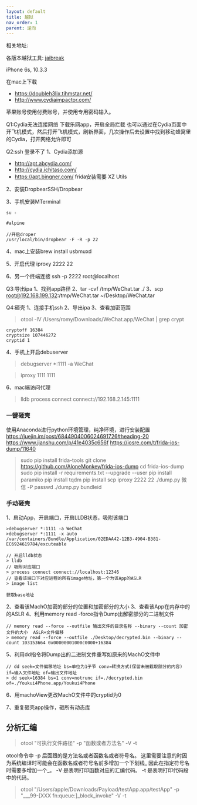```yaml
---
layout: default
title: 越狱
nav_order: 1
parent: 逆向
---
```


相关地址:

各版本越狱工具: [jaibreak](https://canijailbreak.com/)

iPhone 6s, 10.3.3

在mac上下载
- https://doubleh3lix.tihmstar.net/
- http://www.cydiaimpactor.com/

苹果账号使用付费账号，并使用专用密码输入。

Q1:Cydia无法连接网络
下载乐网app，开启全局拦截
也可以通过在Cydia页面中开飞机模式，然后打开飞机模式，刷新界面，几次操作后去设置中找到移动蜂窝里的Cydia，打开网络允许即可

Q2:ssh 登录不了
1、Cydia添加源
- http://apt.abcydia.com/
- http://cydia.ichitaso.com/
- https://apt.bingner.com/  frida安装需要 XZ Utils

2、安装DropbearSSH/Dropbear

3、手机安装MTerminal
~~~~
su -

#alpine

//开启droper
/usr/local/bin/dropbear -F -R -p 22
~~~~

4、mac上安装brew install usbmuxd 

5、开启代理
iproxy 2222 22

6、另一个终端连接
ssh -p 2222 root@localhost



Q3:导出ipa
1、找到app路径
2、tar -cvf /tmp/WeChat.tar ./
3、scp root@192.168.199.132:/tmp/WeChat.tar ~/Desktop/WeChat.tar 


Q4:砸壳
1、连接手机ssh
2、导出ipa
3、查看加密范围
> otool -lV /Users/romy/Downloads/WeChat.app/WeChat | grep crypt

~~~
cryptoff 16384
cryptsize 107446272
cryptid 1
~~~

4、手机上开启debuserver
> debugserver *:1111 -a WeChat



> iproxy 1111 1111  

6、mac端访问代理
> lldb
> process connect connect://192.168.2.145:1111


### 一键砸壳
使用Anaconda进行python环境管理，纯净环境，进行安装配置
https://juejin.im/post/6844904006024691726#heading-20
https://www.jianshu.com/p/41e4035c656f
https://iosre.com/t/frida-ios-dump/11640

> sudo pip install frida-tools
> git clone https://github.com/AloneMonkey/frida-ios-dump
> cd frida-ios-dump
> sudo pip install -r requirements.txt --upgrade --user
> pip install paramiko
> pip install tqdm 
> pip install scp
> iproxy 2222 22
> ./dump.py 微信 -P passwd
> ./dump.py bundleid

### 手动砸壳
1、启动App，开启端口，开启LLDB状态，吸附该端口
~~~
>debugserver *:1111 -a WeChat
>debugserver *:1111 -x auto /var/containers/Bundle/Application/02EDAA42-12B3-4904-B381-EC6924619784/excuteable

// 开启lldb状态
> lldb
// 吸附对应端口
> process connect connect://localhost:12346
// 查看该端口下对应进程的所有image地址，第一个为该App的ASLR
> image list

获取base地址
~~~
2、查看该MachO加密的部分的位置和加密部分的大小
3、查看该App在内存中的的ASLR
4、利用memory read -force指令Dump出解密部分的二进制文件
~~~
// memory read --force --outfile 输出文件的目录名称 --binary --count 加密文件的大小  ASLR+文件偏移
> memory read --force --outfile ./Desktop/decrypted.bin --binary --count 103153664 0x00000001000c0000+16384

~~~
5、利用dd指令将Dump出的二进制文件重写如原来的MachO文件中

~~~
// dd seek=文件偏移地址 bs=单位为1子节 conv=转换方式(保留未被截取部分的内容) if=输入文件地址 of=输出文件地址
> dd seek=16384 bs=1 conv=notrunc if=./decrypted.bin of=./Youkui4Phone.app/Youkui4Phone

~~~
6、用machoView更改MachO文件中的cryptid为0

7、重复砸壳app操作，砸所有动态库

## 分析汇编
>otool "可执行文件路径"   -p "函数或者方法名" -V -t 

otool命令中 -p 后面跟的是方法名或者函数名或者符号名。 这里需要注意的时因为系统编译时可能会在函数名或者符号名前多增加一个下划线_ 因此在指定符号名时需要多增加一个_。 -V 是表明打印函数对应的汇编代码。 -t 是表明打印代码段中的代码。

>otool "/Users/apple/Downloads/Payload/testApp.app/testApp" -p "___99-[XXX fn:queue:]_block_invoke" -V -t
